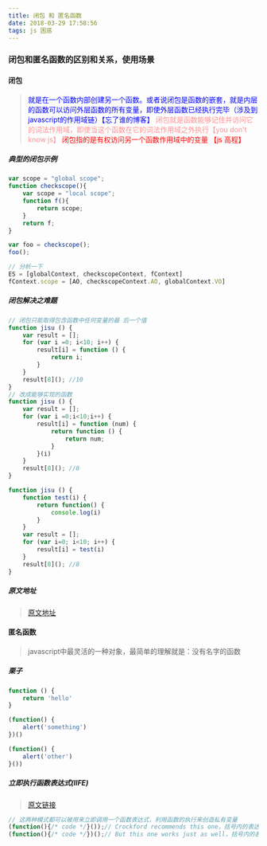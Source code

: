 ```yaml
---
title: 闭包 和 匿名函数
date: 2018-03-29 17:58:56
tags: js 困惑
---
```

### 闭包和匿名函数的区别和关系，使用场景

#### 闭包
> <font color="blue">就是在一个函数内部创建另一个函数。或者说闭包是函数的嵌套，就是内层的函数可以访问外层函数的所有变量，即使外层函数已经执行完毕（涉及到javascript的作用域链）【忘了谁的博客】</font>
  <font color="#ff9090">闭包就是函数能够记住并访问它的词法作用域，即使当这个函数在它的词法作用域之外执行【you don't know js】</font>
  <font color="red">闭包指的是有权访问另一个函数作用域中的变量 【js 高程】</font>

##### 典型的闭包示例
```javascript
var scope = "global scope";
function checkscope(){
    var scope = "local scope";
    function f(){
        return scope;
    }
    return f;
}

var foo = checkscope();
foo();

// 分析一下
ES = [globalContext, checkscopeContext, fContext]
fContext.scope = [AO, checkscopeContext.AO, globalContext.VO]
```
##### 闭包解决之难题
```javascript
// 闭包只能取得包含函数中任何变量的最 后一个值
function jisu () {
    var result = [];
    for (var i =0; i<10; i++) {
        result[i] = function () {
            return i;
        }
    }
    result[8](); //10
}
// 改成能够实现的函数
function jisu () {
    var result = [];
    for (var i =0;i<10;i++) {
        result[i] = function (num) {
            return function () {
                return num;
            }
        }(i)
    }
    result[8](); //8
}

function jisu () {
    function test(i) {
        return function() {
            console.log(i)
        }
    }
    var result = [];
    for (var i=0; i<10; i++) {
        result[i] = test(i)
    }
    result[8](); //8
}
```
##### 原文地址
> [原文地址](https://github.com/mqyqingfeng/Blog/issues/9)

#### 匿名函数
> javascript中最灵活的一种对象，最简单的理解就是：没有名字的函数

##### 栗子
```javascript
function () {
    return 'hello'
}

(function() {
    alert('something')
})()

(function() {
    alert('other')
}())
```

##### 立即执行函数表达式(IIFE)
> [原文链接](https://segmentfault.com/a/1190000003985390)

```javascript
// 这两种模式都可以被用来立即调用一个函数表达式，利用函数的执行来创造私有变量
(function(){/* code */}());// Crockford recommends this one，括号内的表达式代表函数立即调用表达式
(function(){/* code */})();// But this one works just as well，括号内的表达式代表函数表达式
```
